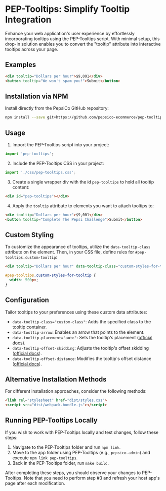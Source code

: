 # PEP-Tooltips: Simplify Tooltip Integration

Enhance your web application's user experience by effortlessly incorporating tooltips using the PEP-Tooltips script. With minimal setup, this drop-in solution enables you to convert the "tooltip" attribute into interactive tooltips across your page.

## Examples

```html
<div tooltip="Dollars per hour">$9,001</div>
<button tooltip="We won't spam you!">Submit</button>
```

## Installation via NPM

Install directly from the PepsiCo GitHub repository:

```bash
npm install --save git+https://github.com/pepsico-ecommerce/pep-tooltips.git
```

## Usage

1. Import the PEP-Tooltips script into your project:

```javascript
import 'pep-tooltips';
```

2. Include the PEP-Tooltips CSS in your project:

```javascript
import './css/pep-tooltips.css';
```

3. Create a single wrapper div with the id `pep-tooltips` to hold all tooltip content:

```html
<div id="pep-tooltips"></div>
```

4. Apply the `tooltip` attribute to elements you want to attach tooltips to:

```html
<div tooltip="Dollars per hour">$9,001</div>
<button tooltip="Complete The Pepsi Challenge">Submit</button>
```

## Custom Styling

To customize the appearance of tooltips, utilize the `data-tooltip-class` attribute on the element. Then, in your CSS file, define rules for `#pep-tooltips.custom-tooltip`:

```html
<div tooltip="Dollars per hour" data-tooltip-class="custom-styles-for-tooltip">$9,001</div>
```

```css
#pep-tooltips.custom-styles-for-tooltip {
  width: 500px;
}
```

## Configuration

Tailor tooltips to your preferences using these custom data attributes:

- `data-tooltip-class="custom-class"`: Adds the specified class to the tooltip container.
- `data-tooltip-arrow`: Enables an arrow that points to the element.
- `data-tooltip-placement="auto"`: Sets the tooltip's placement ([official docs](https://popper.js.org/docs/v2/constructors/#placement)).
- `data-tooltip-offset-skidding`: Adjusts the tooltip's offset skidding ([official docs](https://popper.js.org/docs/v2/modifiers/offset/#skidding-1)).
- `data-tooltip-offset-distance`: Modifies the tooltip's offset distance ([official docs](https://popper.js.org/docs/v2/modifiers/offset/#distance-1)).

## Alternative Installation Methods

For different installation approaches, consider the following methods:

```html
<link rel="stylesheet" href="dist/styles.css">
<script src="dist/webpack.bundle.js"></script>
```

## Running PEP-Tooltips Locally

If you wish to work with PEP-Tooltips locally and test changes, follow these steps:

1. Navigate to the PEP-Tooltips folder and run `npm link`.
2. Move to the app folder using PEP-Tooltips (e.g., `pepsico-admin`) and execute `npm link pep-tooltips`.
3. Back in the PEP-Tooltips folder, run `make build`.

After completing these steps, you should observe your changes to PEP-Tooltips. Note that you need to perform step #3 and refresh your host app's page after each modification.